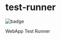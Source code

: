 # test-runner

![badge](https://github.com/jproyo/test-runner/actions/workflows/test-runner-build.yml/badge.svg)

WebApp Test Runner 
